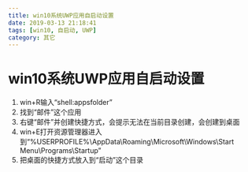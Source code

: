 ```yaml
---
title: win10系统UWP应用自启动设置
date: 2019-03-13 21:18:41
tags: [win10, 自启动, UWP]
category: 其它
---
```


# win10系统UWP应用自启动设置

1. win+R输入“shell:appsfolder”
2. 找到“邮件”这个应用
3. 右键“邮件”并创建快捷方式，会提示无法在当前目录创建，会创建到桌面
4. win+E打开资源管理器进入到“%USERPROFILE%\AppData\Roaming\Microsoft\Windows\Start Menu\Programs\Startup”
5. 把桌面的快捷方式放入到“启动”这个目录